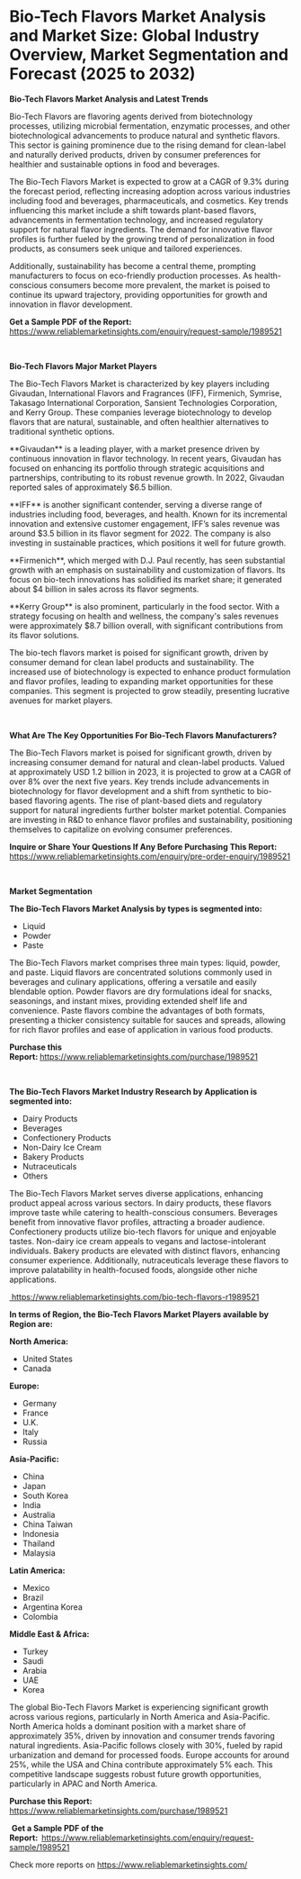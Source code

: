 <p><h1>Bio-Tech Flavors Market Analysis and Market Size: Global Industry Overview, Market Segmentation and Forecast (2025 to 2032)</h1></p><p><strong>Bio-Tech Flavors Market Analysis and Latest Trends</strong></p>
<p><p>Bio-Tech Flavors are flavoring agents derived from biotechnology processes, utilizing microbial fermentation, enzymatic processes, and other biotechnological advancements to produce natural and synthetic flavors. This sector is gaining prominence due to the rising demand for clean-label and naturally derived products, driven by consumer preferences for healthier and sustainable options in food and beverages.</p><p>The Bio-Tech Flavors Market is expected to grow at a CAGR of 9.3% during the forecast period, reflecting increasing adoption across various industries including food and beverages, pharmaceuticals, and cosmetics. Key trends influencing this market include a shift towards plant-based flavors, advancements in fermentation technology, and increased regulatory support for natural flavor ingredients. The demand for innovative flavor profiles is further fueled by the growing trend of personalization in food products, as consumers seek unique and tailored experiences.</p><p>Additionally, sustainability has become a central theme, prompting manufacturers to focus on eco-friendly production processes. As health-conscious consumers become more prevalent, the market is poised to continue its upward trajectory, providing opportunities for growth and innovation in flavor development.</p></p>
<p><strong>Get a Sample PDF of the Report:&nbsp;</strong> <a href="https://www.reliablemarketinsights.com/enquiry/request-sample/1989521?utm_campaign=2338&utm_medium=2&utm_source=Github&utm_content=ia&utm_term=15022025&utm_id=bio-tech-flavors">https://www.reliablemarketinsights.com/enquiry/request-sample/1989521</a></p>
<p>&nbsp;</p>
<p><strong>Bio-Tech Flavors Major Market Players</strong></p>
<p><p>The Bio-Tech Flavors Market is characterized by key players including Givaudan, International Flavors and Fragrances (IFF), Firmenich, Symrise, Takasago International Corporation, Sansient Technologies Corporation, and Kerry Group. These companies leverage biotechnology to develop flavors that are natural, sustainable, and often healthier alternatives to traditional synthetic options.</p><p>**Givaudan** is a leading player, with a market presence driven by continuous innovation in flavor technology. In recent years, Givaudan has focused on enhancing its portfolio through strategic acquisitions and partnerships, contributing to its robust revenue growth. In 2022, Givaudan reported sales of approximately $6.5 billion.</p><p>**IFF** is another significant contender, serving a diverse range of industries including food, beverages, and health. Known for its incremental innovation and extensive customer engagement, IFF’s sales revenue was around $3.5 billion in its flavor segment for 2022. The company is also investing in sustainable practices, which positions it well for future growth.</p><p>**Firmenich**, which merged with D.J. Paul recently, has seen substantial growth with an emphasis on sustainability and customization of flavors. Its focus on bio-tech innovations has solidified its market share; it generated about $4 billion in sales across its flavor segments.</p><p>**Kerry Group** is also prominent, particularly in the food sector. With a strategy focusing on health and wellness, the company's sales revenues were approximately $8.7 billion overall, with significant contributions from its flavor solutions.</p><p>The bio-tech flavors market is poised for significant growth, driven by consumer demand for clean label products and sustainability. The increased use of biotechnology is expected to enhance product formulation and flavor profiles, leading to expanding market opportunities for these companies. This segment is projected to grow steadily, presenting lucrative avenues for market players.</p></p>
<p>&nbsp;</p>
<p><strong>What Are The Key Opportunities For Bio-Tech Flavors Manufacturers?</strong></p>
<p><p>The Bio-Tech Flavors market is poised for significant growth, driven by increasing consumer demand for natural and clean-label products. Valued at approximately USD 1.2 billion in 2023, it is projected to grow at a CAGR of over 8% over the next five years. Key trends include advancements in biotechnology for flavor development and a shift from synthetic to bio-based flavoring agents. The rise of plant-based diets and regulatory support for natural ingredients further bolster market potential. Companies are investing in R&D to enhance flavor profiles and sustainability, positioning themselves to capitalize on evolving consumer preferences.</p></p>
<p><strong>Inquire or Share Your Questions If Any Before Purchasing This Report:</strong> <a href="https://www.reliablemarketinsights.com/enquiry/pre-order-enquiry/1989521?utm_campaign=2338&utm_medium=2&utm_source=Github&utm_content=ia&utm_term=15022025&utm_id=bio-tech-flavors">https://www.reliablemarketinsights.com/enquiry/pre-order-enquiry/1989521</a></p>
<p>&nbsp;</p>
<p><strong>Market Segmentation</strong></p>
<p><strong>The Bio-Tech Flavors Market Analysis by types is segmented into:</strong></p>
<p><ul><li>Liquid</li><li>Powder</li><li>Paste</li></ul></p>
<p><p>The Bio-Tech Flavors market comprises three main types: liquid, powder, and paste. Liquid flavors are concentrated solutions commonly used in beverages and culinary applications, offering a versatile and easily blendable option. Powder flavors are dry formulations ideal for snacks, seasonings, and instant mixes, providing extended shelf life and convenience. Paste flavors combine the advantages of both formats, presenting a thicker consistency suitable for sauces and spreads, allowing for rich flavor profiles and ease of application in various food products.</p></p>
<p><strong>Purchase this Report:&nbsp;</strong><a href="https://www.reliablemarketinsights.com/purchase/1989521?utm_campaign=2338&utm_medium=2&utm_source=Github&utm_content=ia&utm_term=15022025&utm_id=bio-tech-flavors">https://www.reliablemarketinsights.com/purchase/1989521</a></p>
<p>&nbsp;</p>
<p><strong>The Bio-Tech Flavors Market Industry Research by Application is segmented into:</strong></p>
<p><ul><li>Dairy Products</li><li>Beverages</li><li>Confectionery Products</li><li>Non-Dairy Ice Cream</li><li>Bakery Products</li><li>Nutraceuticals</li><li>Others</li></ul></p>
<p><p>The Bio-Tech Flavors Market serves diverse applications, enhancing product appeal across various sectors. In dairy products, these flavors improve taste while catering to health-conscious consumers. Beverages benefit from innovative flavor profiles, attracting a broader audience. Confectionery products utilize bio-tech flavors for unique and enjoyable tastes. Non-dairy ice cream appeals to vegans and lactose-intolerant individuals. Bakery products are elevated with distinct flavors, enhancing consumer experience. Additionally, nutraceuticals leverage these flavors to improve palatability in health-focused foods, alongside other niche applications.</p></p>
<p><a href="https://www.reliablemarketinsights.com/bio-tech-flavors-r1989521?utm_campaign=2338&utm_medium=2&utm_source=Github&utm_content=ia&utm_term=15022025&utm_id=bio-tech-flavors">&nbsp;https://www.reliablemarketinsights.com/bio-tech-flavors-r1989521</a></p>
<p><strong>In terms of Region, the Bio-Tech Flavors Market Players available by Region are:</strong></p>
<p>
    <p> <strong> North America: </strong>
        <ul>
            <li>United States</li>
            <li>Canada</li>
        </ul>
        </p> 
    <p> <strong> Europe: </strong>
        <ul>
            <li>Germany</li>
            <li>France</li>
            <li>U.K.</li>
            <li>Italy</li>
            <li>Russia</li>
        </ul>
        </p> 
    <p> <strong> Asia-Pacific: </strong>
        <ul>
            <li>China</li>
            <li>Japan</li>
            <li>South Korea</li>
            <li>India</li>
            <li>Australia</li>
            <li>China Taiwan</li>
            <li>Indonesia</li>
            <li>Thailand</li>
            <li>Malaysia</li>
        </ul>
        </p> 
    <p> <strong> Latin America: </strong>
        <ul>
            <li>Mexico</li>
            <li>Brazil</li>
            <li>Argentina Korea</li>
            <li>Colombia</li>
        </ul>
        </p> 
    <p> <strong> Middle East & Africa: </strong>
        <ul>
            <li>Turkey</li>
            <li>Saudi</li>
            <li>Arabia</li>
            <li>UAE</li>
            <li>Korea</li>
        </ul>
    </p>
    </p>
<p><p>The global Bio-Tech Flavors Market is experiencing significant growth across various regions, particularly in North America and Asia-Pacific. North America holds a dominant position with a market share of approximately 35%, driven by innovation and consumer trends favoring natural ingredients. Asia-Pacific follows closely with 30%, fueled by rapid urbanization and demand for processed foods. Europe accounts for around 25%, while the USA and China contribute approximately 5% each. This competitive landscape suggests robust future growth opportunities, particularly in APAC and North America.</p></p>
<p><strong>Purchase this Report: </strong><a href="https://www.reliablemarketinsights.com/purchase/1989521?utm_campaign=2338&utm_medium=2&utm_source=Github&utm_content=ia&utm_term=15022025&utm_id=bio-tech-flavors">https://www.reliablemarketinsights.com/purchase/1989521</a></p>
<p>&nbsp;<strong>Get a Sample PDF of the Report:&nbsp;&nbsp;</strong><a href="https://www.reliablemarketinsights.com/enquiry/request-sample/1989521?utm_campaign=2338&utm_medium=2&utm_source=Github&utm_content=ia&utm_term=15022025&utm_id=bio-tech-flavors">https://www.reliablemarketinsights.com/enquiry/request-sample/1989521</a></p>
<p><strong></strong></p>
<p>Check more reports on <a href="https://www.reliablemarketinsights.com/?utm_campaign=2338&utm_medium=2&utm_source=Github&utm_content=ia&utm_term=15022025&utm_id=bio-tech-flavors">https://www.reliablemarketinsights.com/</a></p>